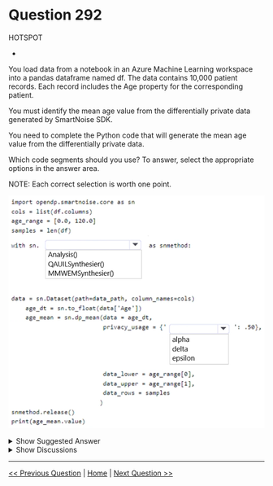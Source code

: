 # Question 292

HOTSPOT

-

You load data from a notebook in an Azure Machine Learning workspace into a pandas dataframe named df. The data contains 10,000 patient records. Each record includes the Age property for the corresponding patient.

You must identify the mean age value from the differentially private data generated by SmartNoise SDK.

You need to complete the Python code that will generate the mean age value from the differentially private data.

Which code segments should you use? To answer, select the appropriate options in the answer area.

NOTE: Each correct selection is worth one point.

![Question Image](../images/q292_q_image414.png)

<details>
  <summary>Show Suggested Answer</summary>

<img src="../images/q292_ans_0_image415.png" alt="Answer Image"><br>

</details>

<details>
  <summary>Show Discussions</summary>

<blockquote><p><strong>oakmm</strong> <code>(Sun 22 Sep 2024 23:30)</code> - <em>Upvotes: 5</em></p><p>https://github.com/MicrosoftLearning/mslearn-dp100/blob/main/13%20-%20Explore%20Differential%20Privacy.ipynb</p></blockquote>

</details>

---

[<< Previous Question](question_291.md) | [Home](/index.md) | [Next Question >>](question_293.md)
